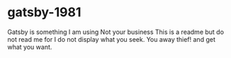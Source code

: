 # gatsby-1981
Gatsby is something I am using
Not your business
This is a readme
but do not read me
for I do not display what you seek.
You away thief!
and get what you want.

